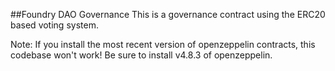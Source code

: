 ##Foundry DAO Governance
This is a governance contract using the ERC20 based voting system.

Note: If you install the most recent version of openzeppelin contracts, this codebase won't work! Be sure to install v4.8.3 of openzeppelin.
